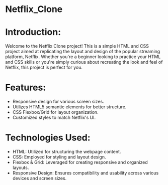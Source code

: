 # Netflix_Clone
<h1>Introduction:</h1>
<p>Welcome to the Netflix Clone project! This is a simple HTML and CSS project aimed at replicating the layout and design of the popular streaming platform, Netflix. Whether you're a beginner looking to practice your HTML and CSS skills or you're simply curious about recreating the look and feel of Netflix, this project is perfect for you.</p>
<h1>Features:</h1>
<ul>
  <li>Responsive design for various screen sizes.</li>
  <li>Utilizes HTML5 semantic elements for better structure.</li>
  <li>CSS Flexbox/Grid for layout organization.</li>
  <li>Customized styles to match Netflix's UI.</li>
</ul>
<h1>Technologies Used:</h1>
<ul>
  <li>HTML: Utilized for structuring the webpage content.</li>
  <li>CSS: Employed for styling and layout design.</li>
  <li>Flexbox & Grid: Leveraged for creating responsive and organized layouts.</li>
  <li>Responsive Design: Ensures compatibility and usability across various devices and screen sizes.</li>
</ul>
